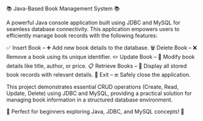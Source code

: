 📚 Java-Based Book Management System 📚

A powerful Java console application built using JDBC and MySQL for seamless database connectivity. This application empowers users to efficiently manage book records with the following features:

✅ Insert Book – ➕ Add new book details to the database.
🗑️ Delete Book – ❌ Remove a book using its unique identifier.
✏️ Update Book – 🔄 Modify book details like title, author, or price.
📋 Retrieve Books – 📖 Display all stored book records with relevant details.
🚪 Exit – 🔚 Safely close the application.

This project demonstrates essential CRUD operations (Create, Read, Update, Delete) using JDBC and MySQL, providing a practical solution for managing book information in a structured database environment.

🔹 Perfect for beginners exploring Java, JDBC, and MySQL concepts! 🚀







